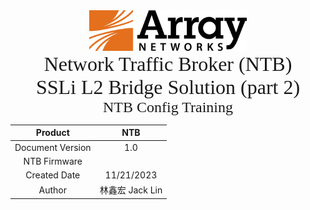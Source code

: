 







<center><img src="./pic/Array_logo.png" width="50%"/></center>











<center><font face="Impact" size="6">Network Traffic Broker (NTB)<br />SSLi L2 Bridge Solution (part 2) </font></center>

<center><font face="Impact" size="5">NTB Config Training</font></center>









|     Product      |       NTB       |
| :--------------: | :-------------: |
| Document Version |       1.0       |
|   NTB Firmware   |                 |
|   Created Date   |   11/21/2023    |
|      Author      | 林鑫宏 Jack Lin |